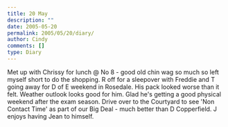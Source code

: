 ```yaml
---
title: 20 May
description: ""
date: 2005-05-20
permalink: 2005/05/20/diary/
author: Cindy
comments: []
type: Diary
---
```


Met up with Chrissy for lunch @ No 8 - good old chin wag so much so left myself short to do the shopping. R off for a sleepover with Freddie and T going away for D of E weekend in Rosedale. His pack looked worse than it felt. Weather outlook looks good for him. Glad he's getting a good physical weekend after the exam season. Drive over to the Courtyard to see 'Non Contact Time' as part of our Big Deal - much better than D Copperfield. J enjoys having Jean to himself.
